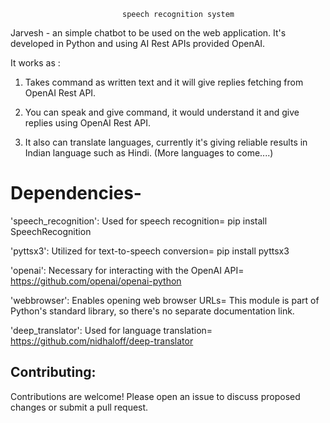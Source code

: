                              speech recognition system
                             
Jarvesh - an simple chatbot to be used on the web application. It's developed in Python and  using AI Rest APIs provided OpenAI.

It works as :

1. Takes command as written text and it will give replies fetching from OpenAI Rest API.

2. You can speak and give command, it would understand it and give replies using OpenAI Rest API.

3. It also can translate languages, currently it's giving reliable results in Indian language such as Hindi. (More languages to come....)

# Dependencies-

'speech_recognition': Used for speech recognition=  pip install SpeechRecognition

'pyttsx3': Utilized for text-to-speech conversion=  pip install pyttsx3

'openai': Necessary for interacting with the OpenAI API=  https://github.com/openai/openai-python

'webbrowser': Enables opening web browser URLs= This module is part of Python's standard library, so there's no separate documentation link.

'deep_translator': Used for language translation= https://github.com/nidhaloff/deep-translator


## Contributing:

Contributions are welcome! Please open an issue to discuss proposed changes or submit a pull request.
